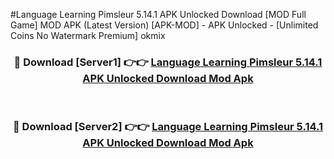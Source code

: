 #Language Learning Pimsleur 5.14.1 APK Unlocked Download [MOD Full Game] MOD APK (Latest Version) [APK-MOD] - APK Unlocked - [Unlimited Coins No Watermark Premium] okmix



<div align="center">

<h3>🔴 Download [Server1] 👉👉 <a href="https://momento.my/?title=Language_Learning_Pimsleur_5.14.1_APK_Unlocked_Download">Language Learning Pimsleur 5.14.1 APK Unlocked Download Mod Apk</a></h3><br>

<h3>🔴 Download [Server2] 👉👉 <a href="https://momento.my/?title=Language_Learning_Pimsleur_5.14.1_APK_Unlocked_Download">Language Learning Pimsleur 5.14.1 APK Unlocked Download Mod Apk</a></h3>
</div>
